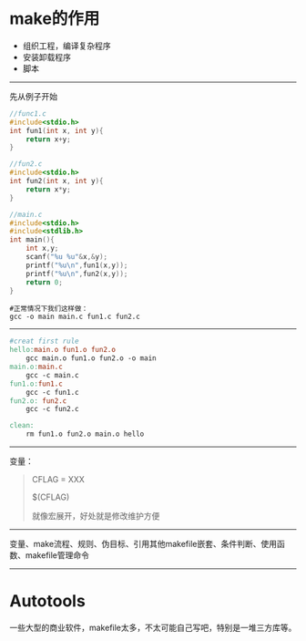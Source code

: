 # make的作用

* 组织工程，编译复杂程序
* 安装卸载程序
* 脚本

---

先从例子开始

```c
//func1.c
#include<stdio.h>
int fun1(int x, int y){
    return x+y;
}

//fun2.c
#include<stdio.h>
int fun2(int x, int y){
    return x*y;
}

//main.c
#include<stdio.h>
#include<stdlib.h>
int main(){
    int x,y;
    scanf("%u %u"&x,&y);
    printf("%u\n",fun1(x,y));
    printf("%u\n",fun2(x,y));
    return 0;
}
```

```shell
#正常情况下我们这样做：
gcc -o main main.c fun1.c fun2.c
```

---

```makefile
#creat first rule
hello:main.o fun1.o fun2.o
	gcc main.o fun1.o fun2.o -o main
main.o:main.c
	gcc -c main.c
fun1.o:fun1.c
	gcc -c fun1.c
fun2.o: fun2.c
	gcc -c fun2.c

clean:
	rm fun1.o fun2.o main.o hello
```

---

变量：

> CFLAG = XXX
>
> $(CFLAG)
>
> 就像宏展开，好处就是修改维护方便

---

变量、make流程、规则、伪目标、引用其他makefile嵌套、条件判断、使用函数、makefile管理命令

---

# Autotools

一些大型的商业软件，makefile太多，不太可能自己写吧，特别是一堆三方库等。